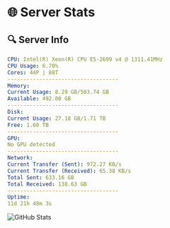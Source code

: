 # 🌐 Server Stats
## 🔍 Server Info
```yaml
CPU: Intel(R) Xeon(R) CPU E5-2699 v4 @ 1311.41MHz
CPU Usage: 6.70%
Cores: 44P | 88T
-----------------------------------
Memory:
Current Usage: 8.29 GB/503.74 GB
Available: 492.00 GB
-----------------------------------
Disk:
Current Usage: 27.18 GB/1.71 TB
Free: 1.60 TB
-----------------------------------
GPU:
No GPU detected
-----------------------------------
Network:
Current Transfer (Sent): 972.27 KB/s
Current Transfer (Received): 65.38 KB/s
Total Sent: 633.16 GB
Total Received: 138.63 GB
-----------------------------------
Uptime:
11d 21h 48m 3s
```
![GitHub Stats](https://img.shields.io/badge/Updated-2025-05-01_14:56:51-blue)